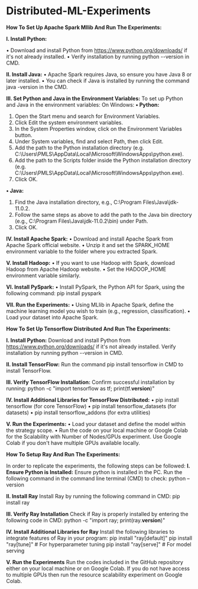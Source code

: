 # Distributed-ML-Experiments 


**How To Set Up Apache Spark Mllib And Run The Experiments:**

**I. Install Python:**

•	Download and install Python from https://www.python.org/downloads/  if it's not already installed. 
•	Verify installation by running python --version in CMD.

**II. Install Java:**
•	Apache Spark requires Java, so ensure you have Java 8 or later installed.
•	You can check if Java is installed by running the command java -version in the CMD.

**III. Set Python and Java in the Environment Variables:**
To set up Python and Java in the environment variables:
On Windows:
**•	Python:**
1.	Open the Start menu and search for Environment Variables.
2.	Click Edit the system environment variables.
3.	In the System Properties window, click on the Environment Variables button.
4.	Under System variables, find and select Path, then click Edit.
5.	Add the path to the Python installation directory (e.g. C:\Users\PMLS\AppData\Local\Microsoft\WindowsApps\python.exe).
6.	Add the path to the Scripts folder inside the Python installation directory (e.g. C:\Users\PMLS\AppData\Local\Microsoft\WindowsApps\python.exe).
7.	Click OK.

**•	Java:**
1.	Find the Java installation directory, e.g., C:\Program Files\Java\jdk-11.0.2.
2.	Follow the same steps as above to add the path to the Java bin directory (e.g., C:\Program Files\Java\jdk-11.0.2\bin) under Path.
3.	Click OK.

**IV. Install Apache Spark:**
•	Download and install Apache Spark from Apache Spark official website.
•	Unzip it and set the SPARK_HOME environment variable to the folder where you extracted Spark.

**V. Install Hadoop:**
•	If you want to use Hadoop with Spark, download Hadoop from Apache Hadoop website.
•	Set the HADOOP_HOME environment variable similarly.


**VI. Install PySpark:**
•	Install PySpark, the Python API for Spark, using the following command:
pip install pyspark


**VII. Run the Experiments:**
•	Using MLlib in Apache Spark, define the machine learning model you wish to train (e.g., regression, classification).
•	Load your dataset into Apache Spark.














**How To Set Up Tensorflow Distributed And Run The Experiments:**

**I. Install Python:**
Download and install Python from https://www.python.org/downloads/  if it's not already installed. Verify installation by running python --version in CMD.

**II. Install TensorFlow:**
Run the command pip install tensorflow in CMD to install TensorFlow.

**III. Verify TensorFlow Installation:**
Confirm successful installation by running:
python -c "import tensorflow as tf; print(tf.__version__)"

**IV. Install Additional Libraries for TensorFlow Distributed:**
•	pip install tensorflow (for core TensorFlow)
•	pip install tensorflow_datasets (for datasets)
•	pip install tensorflow_addons (for extra utilities)

**V. Run the Experiments:**
•	Load your dataset and define the model within the strategy scope.
•	Run the code on your local machine or Google Colab for the Scalability with Number of Nodes/GPUs experiment. Use Google Colab if you don't have multiple GPUs available locally.












**How To Setup Ray And Run The Experiments:**

In order to replicate the experiments, the following steps can be followed:
**I. Ensure Python is Installed:**
Ensure python is installed in the PC. Run the following command in the command line terminal (CMD) to check:
python –version

**II. Install Ray**
Install Ray by running the following command in CMD:
pip install ray

**III. Verify Ray Installation**
Check if Ray is properly installed by entering the following code in CMD:
python -c "import ray; print(ray.__version__)"

**IV. Install Additional Libraries for Ray**
Install the following libraries to integrate features of Ray in your program:
pip install "ray[default]"
pip install "ray[tune]"  # For hyperparameter tuning
pip install "ray[serve]"  # For model serving

**V. Run the Experiments**
Run the codes included in the GitHub repository either on your local machine or on Google Colab. If you do not have access to multiple GPUs then run the resource scalability experiment on Google Colab.



